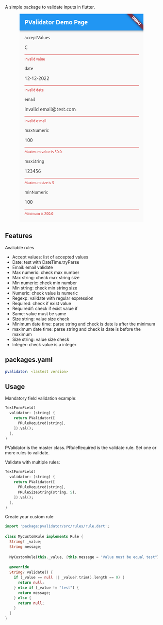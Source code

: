 <!-- 
This README describes the package. If you publish this package to pub.dev,
this README's contents appear on the landing page for your package.

For information about how to write a good package README, see the guide for
[writing package pages](https://dart.dev/guides/libraries/writing-package-pages). 

For general information about developing packages, see the Dart guide for
[creating packages](https://dart.dev/guides/libraries/create-library-packages)
and the Flutter guide for
[developing packages and plugins](https://flutter.dev/developing-packages). 
-->

A simple package to validate inputs in flutter.

<p align="center">
  <img src="https://github.com/OdairPianta/pvalidator/blob/master/example/lib/assets/pvalidation_demo_screen.png?raw=true" alt="Sample PValidator" />
</p>

## Features

Avaliable rules
* Accept values: list of accepted values
* Date: test with DateTime.tryParse
* Email: email validate
* Max numeric: check max number
* Max string: check max string size
* Min numeric: check min number
* Min string: check min string size
* Numeric: check value is numeric
* Regexp: validate with regular expression
* Required: check if exist value
* Requiredif: check if exist value if
* Same: value must be same
* Size string: value size check
* Minimum date time: parse string and check is date is after the minimum
* maximum date time: parse string and check is date is before the maximum
* Size string: value size check
* Integer: check value is a integer


## packages.yaml
```yaml
pvalidator: <lastest version>
```

## Usage

Mandatory field validation example:

```dart
TextFormField(
  validator: (string) {
    return PValidator([
      PRuleRequired(string),
    ]).val();
  },
)
```

PValidator is the master class. PRuleRequired is the validate rule. Set one or more rules to validate. 

Validate with multiple rules:

```dart
TextFormField(
  validator: (string) {
    return PValidator([
      PRuleRequired(string),
      PRuleSizeString(string, 5),
    ]).val();
  },
)
```

Create your custom rule
```dart
import 'package:pvalidator/src/rules/rule.dart';

class MyCustomRule implements Rule {
  String? _value;
  String message;

  MyCustomRule(this._value, {this.message = "Value must be equal test"});

  @override
  String? validate() {
    if (_value == null || _value?.trim().length == 0) {
      return null;
    } else if (_value != "test") {
      return message;
    } else {
      return null;
    }
  }
}
```
